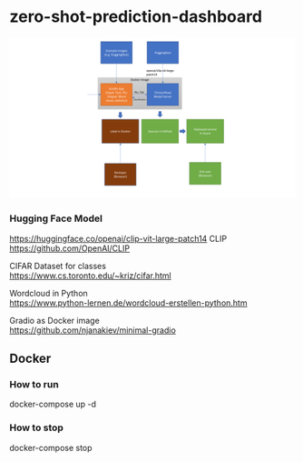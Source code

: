 # zero-shot-prediction-dashboard

![flowchart.png](docs%2Fflowchart.png)


### Hugging Face Model
<https://huggingface.co/openai/clip-vit-large-patch14>
CLIP\
<https://github.com/OpenAI/CLIP>

CIFAR Dataset for classes\
<https://www.cs.toronto.edu/~kriz/cifar.html>

Wordcloud in Python\
<https://www.python-lernen.de/wordcloud-erstellen-python.htm>

Gradio as Docker image\
<https://github.com/njanakiev/minimal-gradio>


## Docker
### How to run
docker-compose up -d 
### How to stop
docker-compose stop

